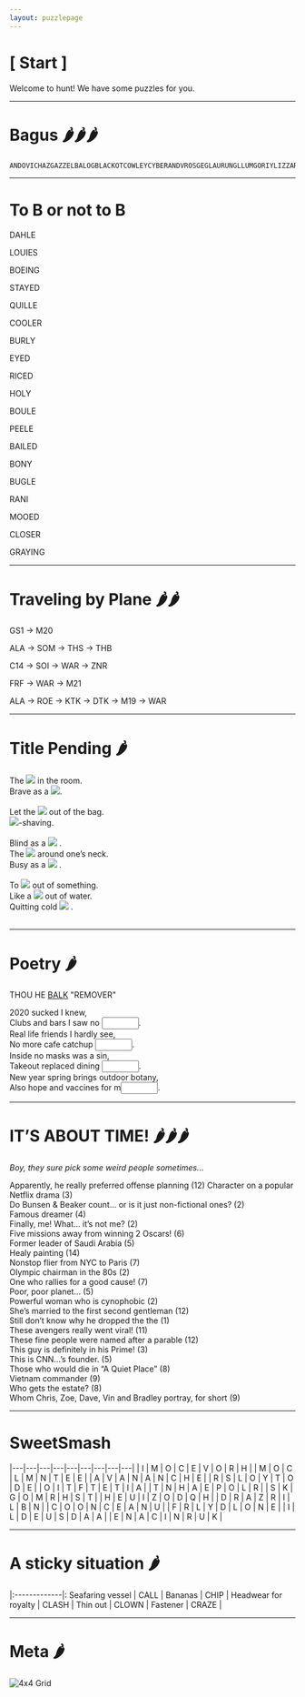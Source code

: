 ```yaml
---
layout: puzzlepage
---
```


# [ Start ]

Welcome to hunt! We have some puzzles for you.

<!-- Text can be **bold**, _italic_, or ~~strikethrough~~ -->

<!--- [Link to another page](./another-page.html). --->


<!--- ![Octocat](https://github.githubassets.com/images/icons/emoji/octocat.png) -->


* * * 

# Bagus 🌶️🌶️🌶️

```
ANDOVICHAZGAZZELBALOGBLACKOTCOWLEYCYBERANDVROSGEGLAURUNGLLUMGORIYLIZZARDLMIALUIFERLURZMALACIOBLINOCTROKPISTACOPOSVOICERAINRASILONRMOSSELOBSIBYSLIHEENSNOWFLAKWACHIEFWEDIGO
```

* * * 

# To B or not to B

DAHLE

LOUIES

BOEING

STAYED

QUILLE

COOLER

BURLY

EYED

RICED

HOLY

BOULE

PEELE

BAILED

BONY

BUGLE

RANI

MOOED

CLOSER

GRAYING

* * * 


<!--<div class='focusable' tabindex=0> </div> -->

# Traveling by Plane 🌶️🌶️

GS1 → M20

ALA → SOM → THS → THB

C14 → SOI → WAR  → ZNR 

FRF →  WAR → M21

ALA → ROE → KTK → DTK → M19 → WAR



* * * 

# Title Pending 🌶️

  
  <div class='joeri'>
    The <img src="{{site.baseurl}}/assets/images/placeholder.png"> in the room.  
   </div>
  <div class='joeri'>
    Brave as a <img src="{{site.baseurl}}/assets/images/placeholder.png">.  
  </div>
  
  <br>

  <div class='joeri'>
    Let the <img src="{{site.baseurl}}/assets/images/placeholder.png"> out of the bag.  
  </div>
  <div class='joeri'>
    <img src="{{sites.baseurl}}/assets/images/placeholder.png">-shaving.  
  </div>

  <br>

  <div class='joeri'>
    Blind as a <img src="{{site.baseurl}}/assets/images/placeholder.png"> .  
  </div>
  <div class='joeri'>
    The <img src="{{site.baseurl}}/assets/images/placeholder.png">  around one’s neck.   
  </div>
  <div class='joeri'>
    Busy as a <img src="{{site.baseurl}}/assets/images/placeholder.png"> .   
  </div>

  <br>

  <div class='joeri'>
    To <img src="{{site.baseurl}}/assets/images/placeholder.png">  out of something.  
  </div>
  <div class='joeri'>
    Like a <img src="{{site.baseurl}}/assets/images/placeholder.png">  out of water.   
  </div>
  <div class='joeri'>
   Quitting cold <img src="{{site.baseurl}}/assets/images/placeholder.png"> .   
  </div>

  <br>

* * * 

# Poetry 🌶️

THOU HE <u>BALK</u> "REMOVER"

2020 sucked I knew,  
Clubs and bars I saw no <input type="text" size='5' class="poetry">.  
Real life friends I hardly see,  
No more cafe catchup <input type="text" size='5' class="poetry">.  
Inside no masks was a sin,  
Takeout replaced dining <input type="text" size='5' class="poetry">.  
New year spring brings outdoor botany,  
Also hope and vaccines for m<input type="text" size='5' class="poetry">.  

* * * 

# IT’S ABOUT TIME! 🌶️🌶️🌶️

_Boy, they sure pick some weird people sometimes..._

Apparently, he really preferred offense planning (12)
Character on a popular Netflix drama (3)    
Do Bunsen & Beaker count... or is it just non-fictional ones? (2)   
Famous dreamer (4)  
Finally, me! What... it’s not me? (2)   
Five missions away from winning 2 Oscars! (6)   
Former leader of Saudi Arabia (5)   
Healy painting (14)     
Nonstop flier from NYC to Paris (7)     
Olympic chairman in the 80s (2)     
One who rallies for a good cause! (7)   
Poor, poor planet... (5)    
Powerful woman who is cynophobic (2)    
She’s married to the first second gentleman (12)    
Still don’t know why he dropped the the (1)   
These avengers really went viral! (11)  
These fine people were named after a parable (12)   
This guy is definitely in his Prime! (3)    
This is CNN...’s founder. (5)   
Those who would die in “A Quiet Place” (8)  
Vietnam commander (9)   
Who gets the estate? (8)    
Whom Chris, Zoe, Dave, Vin and Bradley portray, for short (9)   

* * * 

# SweetSmash

|---|---|---|---|---|---|---|---|---|
| I | M | O | C | E | V | O | R | H |
| M | O | C | L | M | N | T | E | E |
| A | V | A | N | A | N | C | H | E |
| R | S | L | O | Y | T | O | D | E |
| O | I | T | F | T | E | T | I | A |
| T | N | H | A | E | P | O | L | R |
| S | K | G | O | M | R | H | S | T |
| H | E | U | I | Z | O | D | Q | H |
| D | R | A | Z | R | I | L | B | N |
| C | O | O | N | C | E | A | N | U |
| F | R | L | Y | D | L | O | N | E |
| I | L | D | E | U | S | D | A | A |
| E | N | A | C | I | N | R | U | K |

* * * 

# A sticky situation 🌶️

|:-------------|:
Seafaring vessel | CALL |
Bananas |  CHIP |
Headwear for royalty |  CLASH |
Thin out |   CLOWN |
Fastener |   CRAZE |

* * * 
# Meta 🌶️

<img src="{{site.baseurl}}/assets/images/Grid.png" alt="4x4 Grid">

